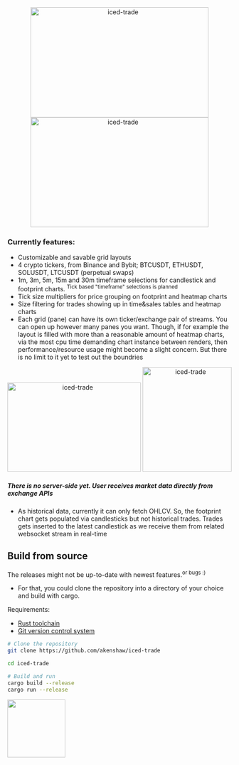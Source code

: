 <div align="center">
  <img height="247" width="400" alt="iced-trade" src="https://github.com/user-attachments/assets/79bd0f07-d97c-4186-921f-2e726dcb2c00">
  <img height="247" width="400" alt="iced-trade" src="https://github.com/user-attachments/assets/c862ba41-71f9-411d-bfe4-97f716c36b56">
</div>

### Currently features:
- Customizable and savable grid layouts
- 4 crypto tickers, from Binance and Bybit; BTCUSDT, ETHUSDT, SOLUSDT, LTCUSDT (perpetual swaps)
- 1m, 3m, 5m, 15m and 30m timeframe selections for candlestick and footprint charts. <sup>Tick based "timeframe" selections is planned</sup>
- Tick size multipliers for price grouping on footprint and heatmap charts
- Size filtering for trades showing up in time&sales tables and heatmap charts
- Each grid (pane) can have its own ticker/exchange pair of streams. You can open up however many panes you want. Though, if for example the layout is filled with more than a reasonable amount of heatmap charts, via the most cpu time demanding chart instance between renders, then performance/resource usage might become a slight concern. But there is no limit to it yet to test out the boundries

<div align="center">
  <img height="200" width="300" alt="iced-trade" src="https://github.com/user-attachments/assets/89894672-4ad6-41a2-ab7f-84c5acdb76a9">
  <img height="235" width="200" alt="iced-trade" src="https://github.com/user-attachments/assets/a93ff39f-e80a-4f87-a99b-d4582f4bb818">
</div>

##### There is no server-side yet. User receives market data directly from exchange APIs
- As historical data, currently it can only fetch OHLCV. So, the footprint chart gets populated via candlesticks but not historical trades. Trades gets inserted to the latest candlestick as we receive them from related websocket stream in real-time

## Build from source
The releases might not be up-to-date with newest features.<sup>or bugs :)</sup>
- For that, you could
clone the repository into a directory of your choice and build with cargo.

Requirements:
- [Rust toolchain](https://www.rust-lang.org/tools/install)
- [Git version control system](https://git-scm.com/)

```bash
# Clone the repository
git clone https://github.com/akenshaw/iced-trade

cd iced-trade

# Build and run
cargo build --release
cargo run --release
```

<a href="https://github.com/iced-rs/iced">
  <img src="https://gist.githubusercontent.com/hecrj/ad7ecd38f6e47ff3688a38c79fd108f0/raw/74384875ecbad02ae2a926425e9bcafd0695bade/color.svg" width="130px">
</a>
